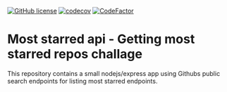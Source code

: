 [![GitHub license](https://img.shields.io/badge/license-MIT-blue.svg)](https://github.com/cemusta/most-starred-api/blob/master/LICENSE)
[![codecov](https://codecov.io/gh/cemusta/most-starred-api/branch/master/graph/badge.svg)](https://codecov.io/gh/cemusta/most-starred-api)
[![CodeFactor](https://www.codefactor.io/repository/github/cemusta/most-starred-api/badge)](https://www.codefactor.io/repository/github/cemusta/most-starred-api)

# Most starred api - Getting most starred repos challage

This repository contains a small nodejs/express app using Githubs public search endpoints for listing most starred endpoints.

